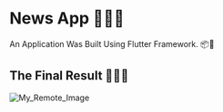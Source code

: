 # News App 📰📱🧠

An  Application Was Built Using Flutter Framework. 📦📑

## The Final Result 🧰💪😎 

![My_Remote_Image](https://drive.google.com/file/d/117Pyk-gKpHGwMXT6e2CMzZsxfk9_u8v8/uc?usp=drive_link)



